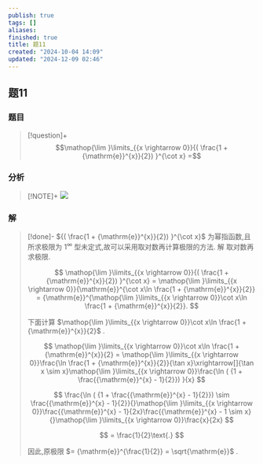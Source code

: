 ```yaml
---
publish: true
tags: []
aliases: 
finished: true
title: 题11
created: "2024-10-04 14:09"
updated: "2024-12-09 02:46"
---
```

## 题11
### 题目
> [!question]+
> $$\mathop{\lim }\limits_{{x \rightarrow 0}}{( \frac{1 + {\mathrm{e}}^{x}}{2}) }^{\cot x} =$$
### 分析
> [!NOTE]+
> ![](https://img.hwenyi.tech/202412081452745.webp)
### 解
> [!done]-
> ${( \frac{1 + {\mathrm{e}}^{x}}{2}) }^{\cot x}$ 为幂指函数,且所求极限为 ${1}^{\infty }$ 型未定式,故可以采用取对数再计算极限的方法. 解 取对数再求极限.
> 
> $$
> \mathop{\lim }\limits_{{x \rightarrow 0}}{( \frac{1 + {\mathrm{e}}^{x}}{2}) }^{\cot x} = \mathop{\lim }\limits_{{x \rightarrow 0}}{\mathrm{e}}^{\cot x\ln \frac{1 + {\mathrm{e}}^{x}}{2}} = {\mathrm{e}}^{\mathop{\lim }\limits_{{x \rightarrow 0}}\cot x\ln \frac{1 + {\mathrm{e}}^{x}}{2}}.
> $$
> 
> 下面计算 $\mathop{\lim }\limits_{{x \rightarrow 0}}\cot x\ln \frac{1 + {\mathrm{e}}^{x}}{2}$ .
> 
> $$
> \mathop{\lim }\limits_{{x \rightarrow 0}}\cot x\ln \frac{1 + {\mathrm{e}}^{x}}{2} = \mathop{\lim }\limits_{{x \rightarrow 0}}\frac{\ln \frac{1 + {\mathrm{e}}^{x}}{2}}{\tan x}\xrightarrow[]{\tan x \sim x}\mathop{\lim }\limits_{{x \rightarrow 0}}\frac{\ln ( {1 + \frac{{\mathrm{e}}^{x} - 1}{2}}) }{x}
> $$
> 
> $$
> \frac{\ln ( {1 + \frac{{\mathrm{e}}^{x} - 1}{2}}) \sim \frac{{\mathrm{e}}^{x} - 1}{2}}{}\mathop{\lim }\limits_{{x \rightarrow 0}}\frac{{\mathrm{e}}^{x} - 1}{2x}\frac{{\mathrm{e}}^{x} - 1 \sim x}{}\mathop{\lim }\limits_{{x \rightarrow 0}}\frac{x}{2x}
> $$
> 
> $$
> = \frac{1}{2}\text{.}
> $$
> 
> 因此,原极限 $= {\mathrm{e}}^{\frac{1}{2}} = \sqrt{\mathrm{e}}$ .